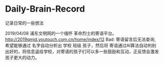 # Daily-Brain-Record
记录日常的一些想法

2019/04/08 浦东文明网的一个缅怀 革命烈士的寄语平台。 http://2019qmjd.youtouch.com.cn/home/index/12 
Bad: 寄语留言后无法查询, 希望能够通过 名字自动分析出 学校 班级 孩子，然后将 寄语通过AI算法自动判别出好的，将信息返给学校，对寄语的孩子们可以多一些鼓励和互动，正反馈会激发孩子更大的动力。
